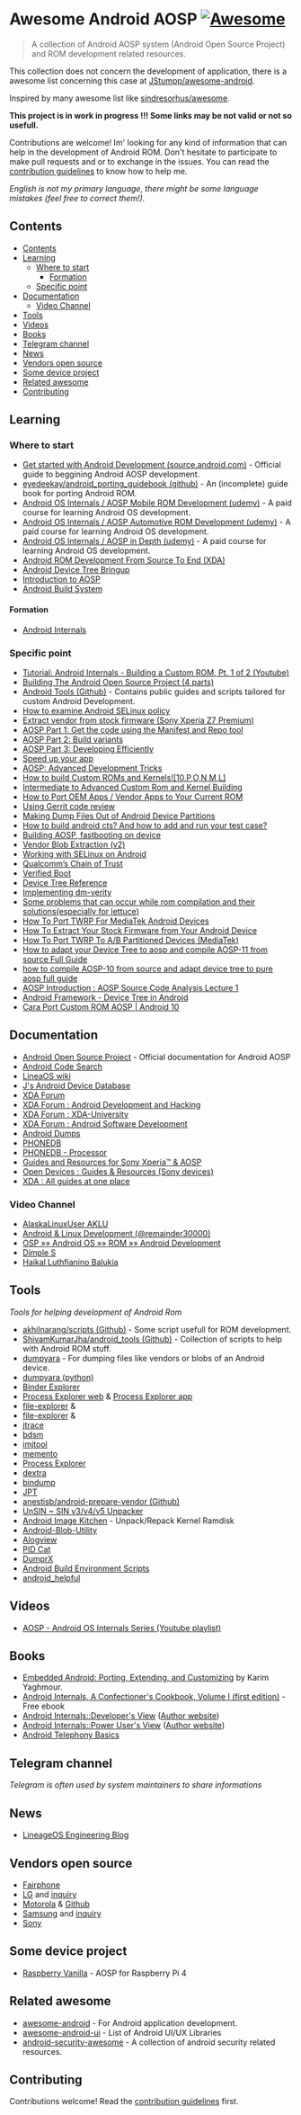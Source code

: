 # Awesome Android AOSP [![Awesome](https://awesome.re/badge.svg)](https://awesome.re)

> A collection of Android AOSP system (Android Open Source Project) and ROM development related resources.

This collection does not concern the development of application, there is a awesome list concerning this case at [JStumpp/awesome-android](https://github.com/JStumpp/awesome-android#readme).

Inspired by many awesome list like [sindresorhus/awesome](https://github.com/sindresorhus/awesome).

**This project is in work in progress !!! Some links may be not valid or not so usefull.**

Contributions are welcome! Im' looking for any kind of information that can help in the development of Android ROM. Don't hesitate to participate to make pull requests and or to exchange in the issues. You can read the [contribution guidelines](contributing.md) to know how to help me.

*English is not my primary language, there might be some language mistakes (feel free to correct them!).*

## Contents

- [Contents](#contents)
- [Learning](#learning)
  - [Where to start](#where-to-start)
    - [Formation](#formation)
  - [Specific point](#specific-point)
- [Documentation](#documentation)
  - [Video Channel](#video-channel)
- [Tools](#tools)
- [Videos](#videos)
- [Books](#books)
- [Telegram channel](#telegram-channel)
- [News](#news)
- [Vendors open source](#vendors-open-source)
- [Some device project](#some-device-project)
- [Related awesome](#related-awesome)
- [Contributing](#contributing)

## Learning

### Where to start

* [Get started with Android Development (source.android.com)](https://source.android.com/docs/setup) - Official guide to beggining Android AOSP development.
* [eyedeekay/android_porting_guidebook (github)](https://github.com/eyedeekay/android_porting_guidebook) - An (incomplete) guide book for porting Android ROM.
* [Android OS Internals / AOSP Mobile ROM Development (udemy)](https://www.udemy.com/course/android-os-internals-aosp-mobile-development-2020-edition/) - A paid course for learning Android OS development.
* [Android OS Internals / AOSP Automotive ROM Development (udemy)](https://www.udemy.com/course/android-os-internals-aosp-automotive-development/) - A paid course for learning Android OS development.
* [Android OS Internals / AOSP in Depth (udemy)](https://www.udemy.com/course/android-os-internals-aosp-in-depth/) - A paid course for learning Android OS development.
* [Android ROM Development From Source To End (XDA)](https://forum.xda-developers.com/t/guide-complete-android-rom-development-from-source-to-end.2814763/)
* [Android Device Tree Bringup](https://blog.realogs.in/android-device-tree-bringup/)
* [Introduction to AOSP](https://blog.realogs.in/getting-started-with-aosp/)
* [Android Build System](https://elinux.org/Android_Build_System)

#### Formation

* [Android Internals](http://technologeeks.com/course.jl?course=AIRE)

### Specific point

* [Tutorial: Android Internals - Building a Custom ROM, Pt. 1 of 2 (Youtube)](https://www.youtube.com/watch?app=desktop&v=1_H4AlQaNa0)
* [Building The Android Open Source Project (4 parts)](https://littlelostandroid.wordpress.com/2015/11/28/building-the-android-open-source-project/)
* [Android Tools (Github)](https://github.com/nathanchance/Android-Tools/) - Contains public guides and scripts tailored for custom Android Development.
* [How to examine Android SELinux policy](https://www.whitewinterwolf.com/posts/2016/08/15/examine-android-selinux-policy/)
* [Extract vendor from stock firmware (Sony Xperia Z7 Premium)](https://forum.xda-developers.com/t/guide-extract-vendor-from-stock-firmware.4212587/)
* [AOSP Part 1: Get the code using the Manifest and Repo tool](https://blog.udinic.com/2014/05/24/aosp-part-1-get-the-code-using-the-manifest-and-repo/)
* [AOSP Part 2: Build variants](https://blog.udinic.com/2014/06/04/aosp-part-2-build-variants/)
* [AOSP Part 3: Developing Efficiently](https://blog.udinic.com/2014/07/24/aosp-part-3-developing-efficiently/)
* [Speed up your app](https://blog.udinic.com/2015/09/15/speed-up-your-app/)
* [AOSP: Advanced Development Tricks ](https://www.inovex.de/de/blog/aosp-advanced-development-tricks/)
* [How to build Custom ROMs and Kernels![10,P,O,N,M,L]](https://forum.xda-developers.com/t/guide-video-tutorial-how-to-build-custom-roms-and-kernels-10-p-o-n-m-l.3814251/)
* [Intermediate to Advanced Custom Rom and Kernel Building](https://forum.xda-developers.com/t/guide-video-tutorial-intermediate-to-advanced-custom-rom-and-kernel-building.3823927/)
* [How to Port OEM Apps / Vendor Apps to Your Current ROM](https://forum.xda-developers.com/t/guide-tips-how-to-port-oem-apps-vendor-apps-to-your-current-rom.2476050/)
* [Using Gerrit code review](https://forum.xda-developers.com/t/guide-using-gerrit-code-review.3720802/)
* [Making Dump Files Out of Android Device Partitions](https://forum.xda-developers.com/t/guide-making-dump-files-out-of-android-device-partitions.2450045/)
* [How to build android cts? And how to add and run your test case?](https://stackoverflow.com/questions/2824015/how-to-build-android-cts-and-how-to-add-and-run-your-test-case)
* [Building AOSP, fastbooting on device](https://scribe.rip/@sohambhattacharya/building-aosp-fastbooting-on-device-eae05938cef8)
* [Vendor Blob Extraction (v2)](https://baalajimaestro.me/posts/extract-vendor-2/)
* [Working with SELinux on Android](https://lineageos.org/engineering/HowTo-SELinux/)
* [Qualcomm’s Chain of Trust](https://lineageos.org/engineering/Qualcomm-Firmware/)
* [Verified Boot](https://source.android.com/docs/security/features/verifiedboot)
* [Device Tree Reference](https://elinux.org/Device_Tree_Reference)
* [Implementing dm-verity](https://source.android.com/docs/security/features/verifiedboot/dm-verity)
* [Some problems that can occur while rom compilation and their solutions(especially for lettuce)](https://github.com/hpnightowl/android_helpful/blob/master/errors.txt)
* [How To Port TWRP For MediaTek Android Devices](https://techsbyte.com/how-to-port-twrp-for-mediatek-android-devices/)
* [How To Extract Your Stock Firmware from Your Android Device](https://techsbyte.com/how-to-extract-your-stock-firmware-from-your-android-device/)
* [How To Port TWRP To A/B Partitioned Devices (MediaTek)](https://techsbyte.com/how-to-port-twrp-to-a-b-partitioned-devices-mediatek/)
* [How to adapt your Device Tree to aosp and compile AOSP-11 from source Full Guide](https://www.youtube.com/watch?v=evw3QkAE1Jw&t=123s)
* [how to compile AOSP-10 from source and adapt device tree to pure aosp full guide](https://www.youtube.com/watch?v=KV0IkuRgZpA)
* [AOSP Introduction : AOSP Source Code Analysis Lecture 1](https://www.youtube.com/watch?v=MsUhQMz30J4)
* [Android Framework - Device Tree in Android](https://www.youtube.com/watch?v=KA4TKFKyCMc&t=11s)
* [Cara Port Custom ROM AOSP | Android 10](https://www.youtube.com/watch?v=kwnQVY1Wn6s)

## Documentation

* [Android Open Source Project](https://source.android.com/) - Official documentation for Android AOSP
* [Android Code Search](https://cs.android.com/android)
* [LineaOS wiki](https://wiki.lineageos.org/)
* [J's Android Device Database](http://newandroidbook.com/ddb/)
* [XDA Forum](https://forum.xda-developers.com/)
* [XDA Forum : Android Development and Hacking](https://forum.xda-developers.com/c/android-development-and-hacking.564/)
* [XDA Forum : XDA-University](https://forum.xda-developers.com/f/xda-university.2060/)
* [XDA Forum : Android Software Development](https://forum.xda-developers.com/f/android-software-development.524/)
* [Android Dumps](https://dumps.tadiphone.dev/dumps)
* [PHONEDB](https://phonedb.net/)
* [PHONEDB - Processor](https://phonedb.net/index.php?m=processor&s=headlines)
* [Guides and Resources for Sony Xperia™ & AOSP](https://sx.ix5.org/info/)
* [Open Devices : Guides & Resources (Sony devices)](https://opendevices.ix5.org/resources/)
* [XDA : All guides at one place](https://forum.xda-developers.com/t/guides-all-guides-at-one-place.2073370/)

### Video Channel

* [AlaskaLinuxUser AKLU](https://www.youtube.com/c/AlaskaLinuxUserAKLU)
* [Android & Linux Development (@remainder30000)](https://www.youtube.com/@remainder30000)
* [OSP »» Android OS »» ROM »» Android Development](https://www.youtube.com/@aosp_android_tollcafe/videos)
* [Dimple S](https://www.youtube.com/@dimples_android_geek)
* [Haikal Luthfianino Balukia](https://www.youtube.com/@haikalluthfianinobalukia2423/videos)

## Tools

*Tools for helping development of Android Rom*

* [akhilnarang/scripts (Github)](https://github.com/akhilnarang/scripts) - Some script usefull for ROM development.
* [ShivamKumarJha/android_tools (Github)](https://github.com/ShivamKumarJha/android_tools) - Collection of scripts to help with Android ROM stuff.
* [dumpyara](https://github.com/AndroidDumps/dumpyara) - For dumping files like vendors or blobs of an Android device.
* [dumpyara (python)](https://github.com/sebaubuntu-python/dumpyara)
* [Binder Explorer](https://github.com/opersys/binder-explorer-web)
* [Process Explorer web](https://github.com/opersys/process-explorer-web) & [Process Explorer app](https://github.com/opersys/process-explorer-app)
* [file-explorer](https://github.com/opersys/file-explorer-web) & [](https://github.com/opersys/file-explorer-app)
* [file-explorer](https://github.com/opersys/file-explorer-web) & [](https://github.com/opersys/file-explorer-app)
* [jtrace](http://newandroidbook.com/tools/jtrace.html)
* [bdsm](http://newandroidbook.com/tools/bdsm.html)
* [imjtool](http://newandroidbook.com/tools/imjtool.html)
* [memento](http://newandroidbook.com/tools/memento.html)
* [Process Explorer](http://newandroidbook.com/tools/procexp.html)
* [dextra](http://newandroidbook.com/tools/dextra.html)
* [bindump](http://newandroidbook.com/tools/bindump.html)
* [JPT](http://newandroidbook.com/tools/jpt.html)
* [anestisb/android-prepare-vendor (Github)](https://github.com/anestisb/android-prepare-vendor)
* [UnSIN ~ SIN v3/v4/v5 Unpacker](https://forum.xda-developers.com/t/tool-unsin-sin-v3-v4-v5-unpacker-v1-13.3128106/)
* [Android Image Kitchen](https://forum.xda-developers.com/t/tool-android-image-kitchen-unpack-repack-kernel-ramdisk-win-android-linux-mac.2073775/) - Unpack/Repack Kernel Ramdisk
* [Android-Blob-Utility](https://github.com/JackpotClavin/Android-Blob-Utility)
* [Alogview](https://github.com/flimberger/alogview)
* [PID Cat](https://github.com/JakeWharton/pidcat)
* [DumprX](https://github.com/DumprX/DumprX)
* [Android Build Environment Scripts](https://github.com/CyberJalagam/android_rom_building_scripts)
* [android_helpful](https://github.com/hpnightowl/android_helpful)

## Videos

* [AOSP - Android OS Internals Series (Youtube playlist)](https://www.youtube.com/playlist?app=desktop&list=PLAlSOSt8vS8Ss3uEshNXQe3cbx9qtl8m4)

## Books

* [Embedded Android: Porting, Extending, and Customizing](https://www.oreilly.com/library/view/embedded-android/9781449327958/) by Karim Yaghmour.
* [Android Internals, A Confectioner's Cookbook, Volume I (first edition)](http://newandroidbook.com/AIvI-M-RL1.pdf) - Free ebook 
* [Android Internals::Developer's View](https://www.amazon.com/Android-Internals-Developers-Jonathan-Levin/dp/0991055543) ([Author website](http://newandroidbook.com/TOC.html))
* [Android Internals::Power User's View](https://www.amazon.com/Android-Internals-Power-Users-View/dp/0991055586) ([Author website](http://newandroidbook.com/TOC.html))
* [Android Telephony Basics](https://lineageos.org/engineering/Telephony/)

## Telegram channel

*Telegram is often used by system maintainers to share informations*

## News

* [LineageOS Engineering Blog](https://lineageos.org/engineering/)

## Vendors open source

* [Fairphone](https://code.fairphone.com/)
* [LG](https://opensource.lge.com/index) and [inquiry](https://opensource.lge.com/inquiry)
* [Motorola](https://www.motorola.com/us/developer) & [Github](https://github.com/MotorolaMobilityLLC)
* [Samsung](https://opensource.samsung.com/main) and [inquiry](https://opensource.samsung.com/requestInquiry)
* [Sony](https://developer.sony.com/develop/open-source/)

## Some device project

* [Raspberry Vanilla](https://github.com/raspberry-vanilla) - AOSP for Raspberry Pi 4

## Related awesome

* [awesome-android](https://github.com/JStumpp/awesome-android#readme) - For Android application development.
* [awesome-android-ui](https://github.com/wasabeef/awesome-android-ui) - List of Android UI/UX Libraries
* [ android-security-awesome](https://github.com/ashishb/android-security-awesome) - A collection of android security related resources.

## Contributing

Contributions welcome! Read the [contribution guidelines](contributing.md) first.
